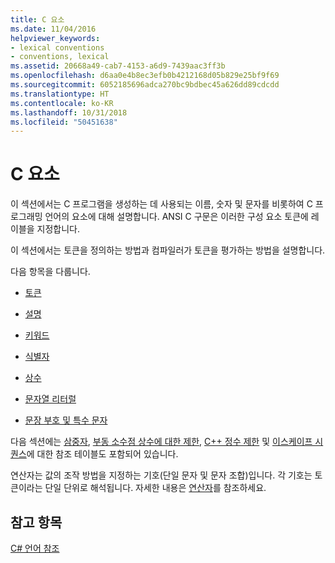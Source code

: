 ```yaml
---
title: C 요소
ms.date: 11/04/2016
helpviewer_keywords:
- lexical conventions
- conventions, lexical
ms.assetid: 20668a49-cab7-4153-a6d9-7439aac3ff3b
ms.openlocfilehash: d6aa0e4b8ec3efb0b4212168d05b829e25bf9f69
ms.sourcegitcommit: 6052185696adca270bc9bdbec45a626dd89cdcdd
ms.translationtype: HT
ms.contentlocale: ko-KR
ms.lasthandoff: 10/31/2018
ms.locfileid: "50451638"
---
```

# <a name="elements-of-c"></a>C 요소

이 섹션에서는 C 프로그램을 생성하는 데 사용되는 이름, 숫자 및 문자를 비롯하여 C 프로그래밍 언어의 요소에 대해 설명합니다. ANSI C 구문은 이러한 구성 요소 토큰에 레이블을 지정합니다.

이 섹션에서는 토큰을 정의하는 방법과 컴파일러가 토큰을 평가하는 방법을 설명합니다.

다음 항목을 다룹니다.

- [토큰](../c-language/c-tokens.md)

- [설명](../c-language/c-comments.md)

- [키워드](../c-language/c-keywords.md)

- [식별자](../c-language/c-identifiers.md)

- [상수](../c-language/c-constants.md)

- [문자열 리터럴](../c-language/c-string-literals.md)

- [문장 부호 및 특수 문자](../c-language/punctuation-and-special-characters.md)

다음 섹션에는 [삼중자](../c-language/trigraphs.md), [부동 소수점 상수에 대한 제한](../c-language/limits-on-floating-point-constants.md), [C++ 정수 제한](../c-language/cpp-integer-limits.md) 및 [이스케이프 시퀀스](../c-language/escape-sequences.md)에 대한 참조 테이블도 포함되어 있습니다.

연산자는 값의 조작 방법을 지정하는 기호(단일 문자 및 문자 조합)입니다. 각 기호는 토큰이라는 단일 단위로 해석됩니다. 자세한 내용은 [연산자](../c-language/c-operators.md)를 참조하세요.

## <a name="see-also"></a>참고 항목

[C# 언어 참조](../c-language/c-language-reference.md)
